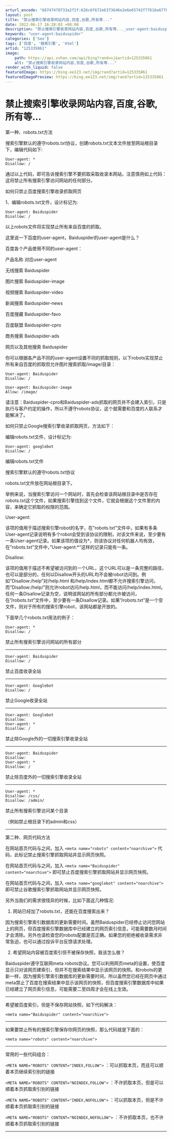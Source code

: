 ```yaml
---
arturl_encode: "68747470733a2f2f:626c6f672e6373646e2e6e65742f77616e6778696e6770732f:61727469636c652f64657461696c732f313235333335383631"
layout: post
title: "禁止搜索引擎收录网站内容,百度,谷歌,所有等..."
date: 2022-06-17 16:28:03 +08:00
description: "禁止搜索引擎收录网站内容,百度,谷歌,所有等..._user-agent:baiduspider"
keywords: "user-agent:baiduspider"
categories: ['Seo']
tags: ['百度', '搜索引擎', 'Html']
artid: "125335861"
image:
    path: https://api.vvhan.com/api/bing?rand=sj&artid=125335861
    alt: "禁止搜索引擎收录网站内容,百度,谷歌,所有等..."
render_with_liquid: false
featuredImage: https://bing.ee123.net/img/rand?artid=125335861
featuredImagePreview: https://bing.ee123.net/img/rand?artid=125335861
---
```


# 禁止搜索引擎收录网站内容,百度,谷歌,所有等...

第一种、robots.txt方法

搜索引擎默认的遵守robots.txt协议，创建robots.txt文本文件放至网站根目录下，编辑代码如下:

```
User-agent: *
Disallow: /

```

通过以上代码，即可告诉搜索引擎不要抓取采取收录本网站，注意慎用如上代码：这将禁止所有搜索引擎访问网站的任何部分。

如何只禁止百度搜索引擎收录抓取网页

1、编辑robots.txt文件，设计标记为:

```
User-agent: Baiduspider
Disallow: /

```

以上robots文件将实现禁止所有来自百度的抓取。

这里说一下百度的user-agent，Baiduspider的user-agent是什么？
  
百度各个产品使用不同的user-agent：
  
产品名称 对应user-agent
  
无线搜索 Baiduspider
  
图片搜索 Baiduspider-image
  
视频搜索 Baiduspider-video
  
新闻搜索 Baiduspider-news
  
百度搜藏 Baiduspider-favo
  
百度联盟 Baiduspider-cpro
  
商务搜索 Baiduspider-ads
  
网页以及其他搜索 Baiduspider

你可以根据各产品不同的user-agent设置不同的抓取规则，以下robots实现禁止所有来自百度的抓取但允许图片搜索抓取/image/目录：

```
User-agent: Baiduspider
Disallow: /

User-agent: Baiduspider-image
Allow: /image/

```

请注意：Baiduspider-cpro和Baiduspider-ads抓取的网页并不会建入索引，只是执行与客户约定的操作，所以不遵守robots协议，这个就需要和百度的人联系才能解决了。

如何只禁止Google搜索引擎收录抓取网页，方法如下：

编辑robots.txt文件，设计标记为:

```
User-agent: googlebot
Disallow: /

```

编辑robots.txt文件

搜索引擎默认的遵守robots.txt协议

robots.txt文件放在网站根目录下。

举例来说，当搜索引擎访问一个网站时，首先会检查该网站根目录中是否存在robots.txt这个文件，如果搜索引擎找到这个文件，它就会根据这个文件里的内容，来确定它抓取的权限的范围。

User-agent:
  
该项的值用于描述搜索引擎robot的名字，在”robots.txt”文件中，如果有多条User-agent记录说明有多个robot会受到该协议的限制，对该文件来说，至少要有一条User-agent记录。如果该项的值设为*，则该协议对任何机器人均有效，在”robots.txt”文件中，”User-agent:*”这样的记录只能有一条。

Disallow:
  
该项的值用于描述不希望被访问到的一个URL，这个URL可以是一条完整的路径，也可以是部分的，任何以Disallow开头的URL均不会被robot访问到。例如”Disallow:/help”对/help.html 和/help/index.html都不允许搜索引擎访问，而”Disallow:/help/”则允许robot访问/help.html，而不能访问/help/index.html。任何一条Disallow记录为空，说明该网站的所有部分都允许被访问，在”/robots.txt”文件中，至少要有一条Disallow记录。如果”/robots.txt”是一个空文件，则对于所有的搜索引擎robot，该网站都是开放的。

下面举几个robots.txt用法的例子：

```
User-agent: *
Disallow: /

```

禁止所有搜索引擎访问网站的所有部分

---

```
User-agent: Baiduspider
Disallow: /

```

禁止百度收录全站

---

```
User-agent: Googlebot
Disallow: /

```

禁止Google收录全站

---

```
User-agent: Googlebot
Disallow:
User-agent: *
Disallow: /

```

禁止除Google外的一切搜索引擎收录全站

---

```
User-agent: Baiduspider
Disallow:
User-agent: *
Disallow: /

```

禁止除百度外的一切搜索引擎收录全站

---

```
User-agent: *
Disallow: /css/
Disallow: /admin/

```

禁止所有搜索引擎访问某个目录
  
（例如禁止根目录下的admin和css）

---

第二种、网页代码方法

在网站首页代码与之间，加入
`<meta name="robots" content="noarchive">`
代码，此标记禁止搜索引擎抓取网站并显示网页快照。
  
在网站首页代码与之间，加入
`<meta name="Baiduspider" content="noarchive">`
即可禁止百度搜索引擎抓取网站并显示网页快照。
  
在网站首页代码与之间，加入
`<meta name="googlebot" content="noarchive">`
即可禁止谷歌搜索引擎抓取网站并显示网页快照。

另外当我们的需求很怪异的时候，比如下面这几种情况:

1. 网站已经加了robots.txt，还能在百度搜索出来？

因为搜索引擎索引数据库的更新需要时间。虽然Baiduspider已经停止访问您网站上的网页，但百度搜索引擎数据库中已经建立的网页索引信息，可能需要数月时间才会清除。另外也请检查您的robots配置是否正确。如果您的拒绝被收录需求非常急迫，也可以通过投诉平台反馈请求处理。

2. 希望网站内容被百度索引但不被保存快照，我该怎么做？

Baiduspider遵守互联网meta robots协议。您可以利用网页meta的设置，使百度显示只对该网页建索引，但并不在搜索结果中显示该网页的快照。和robots的更新一样，因为搜索引擎索引数据库的更新需要时间，所以虽然您已经在网页中通过meta禁止了百度在搜索结果中显示该网页的快照，但百度搜索引擎数据库中如果已经建立了网页索引信息，可能需要二至四周才会在线上生效。

---

希望被百度索引，但是不保存网站快照，如下代码解决：

```
<meta name="Baiduspider" content="noarchive">

```

---

如果要禁止所有的搜索引擎保存你网页的快照，那么代码就是下面的：

```
<meta name="robots" content="noarchive">

```

---

常用的一些代码组合：

`<META NAME="ROBOTS" CONTENT="INDEX,FOLLOW">`
：可以抓取本页，而且可以顺着本页继续索引别的链接
  
`<META NAME="ROBOTS" CONTENT="NOINDEX,FOLLOW">`
：不许抓取本页，但是可以顺着本页抓取索引别的链接
  
`<META NAME="ROBOTS" CONTENT="INDEX,NOFOLLOW">`
：可以抓取本页，但是不许顺着本页抓取索引别的链接
  
`<META NAME="ROBOTS" CONTENT="NOINDEX,NOFOLLOW">`
：不许抓取本页，也不许顺着本页抓取索引别的链接

---